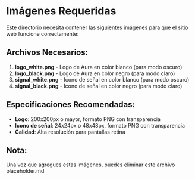# Imágenes Requeridas

Este directorio necesita contener las siguientes imágenes para que el sitio web funcione correctamente:

## Archivos Necesarios:

1. **logo_white.png** - Logo de Aura en color blanco (para modo oscuro)
2. **logo_black.png** - Logo de Aura en color negro (para modo claro)
3. **signal_white.png** - Icono de señal en color blanco (para modo oscuro)
4. **signal_black.png** - Icono de señal en color negro (para modo claro)

## Especificaciones Recomendadas:

- **Logo**: 200x200px o mayor, formato PNG con transparencia
- **Icono de señal**: 24x24px o 48x48px, formato PNG con transparencia
- **Calidad**: Alta resolución para pantallas retina

## Nota:

Una vez que agregues estas imágenes, puedes eliminar este archivo placeholder.md 